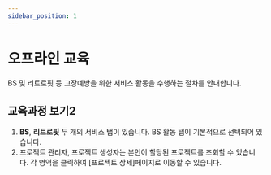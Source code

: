 ```yaml
---
sidebar_position: 1
---
```


# 오프라인 교육

BS 및 리트로핏 등 고장예방을 위한 서비스 활동을 수행하는 절차를 안내합니다.

## 교육과정 보기2


1. **BS**, **리트로핏** 두 개의 서비스 탭이 있습니다. BS 활동 탭이 기본적으로 선택되어 있습니다.
1. 프로젝트 관리자, 프로젝트 생성자는 본인이 할당된 프로젝트를 조회할 수 있습니다. 각 영역을 클릭하여 [프로젝트 상세]페이지로 이동할 수 있습니다.
